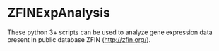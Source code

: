 # ZFINExpAnalysis
These python 3+ scripts can be used to analyze gene expression data present in public database ZFIN (http://zfin.org/). 
